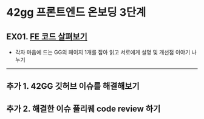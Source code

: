 # 42gg 프론트엔드 온보딩 3단계

## EX01. [FE 코드 살펴보기](https://github.com/42organization/42gg.client)

- 각자 마음에 드는 GG의 페이지 1개를 잡아 읽고 서로에게 설명 및 개선점 이야기 나누기

---

## 추가 1. 42GG 깃허브 이슈를 해결해보기

## 추가 2. 해결한 이슈 풀리퀘 code review 하기
